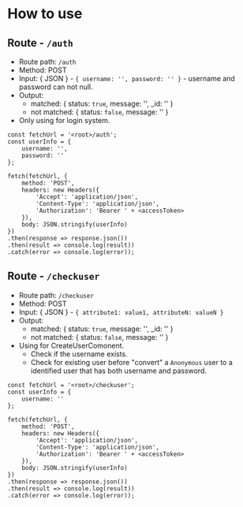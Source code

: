 # How to use

## Route - `/auth`
* Route path: `/auth`
* Method: POST
* Input: { JSON } - `{ username: '', password: '' }` - username and password can not null.
* Output:
    * matched: { status: `true`, message: '', _id: '' }
    * not matched: { status: `false`, message: '' }
* Only using for login system.

```
const fetchUrl = '<root>/auth';
const userInfo = {
    username: '',
    password: ''
};

fetch(fetchUrl, {
    method: 'POST',
    headers: new Headers({
        'Accept': 'application/json',
        'Content-Type': 'application/json',
        'Authorization': 'Bearer ' + <accessToken>
    }),
    body: JSON.stringify(userInfo)
})
.then(response => response.json())
.then(result => console.log(result))
.catch(error => console.log(error));
```

## Route - `/checkuser`
* Route path: `/checkuser`
* Method: POST
* Input: { JSON } - `{ attribute1: value1, attributeN: valueN }`
* Output:
    * matched: { status: `true`, message: '', _id: '' }
    * not matched: { status: `false`, message: '' }
* Using for CreateUserComonent.
    * Check if the username exists.
    * Check for existing user before "convert" a `Anonymous` user to a identified user that has both username and password.

```
const fetchUrl = '<root>/checkuser';
const userInfo = {
    username: ''
};

fetch(fetchUrl, {
    method: 'POST',
    headers: new Headers({
        'Accept': 'application/json',
        'Content-Type': 'application/json',
        'Authorization': 'Bearer ' + <accessToken>
    }),
    body: JSON.stringify(userInfo)
})
.then(response => response.json())
.then(result => console.log(result))
.catch(error => console.log(error));
```